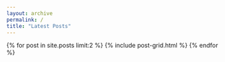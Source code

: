 ```yaml
---
layout: archive
permalink: /
title: "Latest Posts"
---
```


<div class="tiles">
{% for post in site.posts limit:2 %}
	{% include post-grid.html %}
{% endfor %}
</div><!-- /.tiles -->
